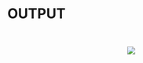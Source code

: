 # OUTPUT
<br>
<p align="center">
<img src="https://user-images.githubusercontent.com/68191677/127312976-d2b5a7fa-8c03-4a80-b856-2e15e13ad348.png" />
</p>
</br>
